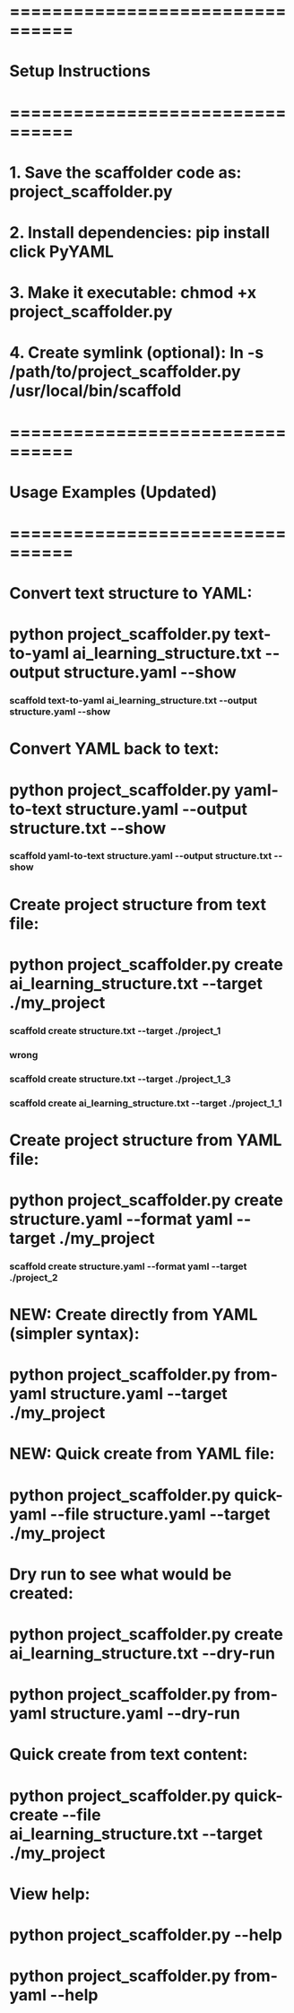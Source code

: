 # ================================
# Setup Instructions
# ================================

# 1. Save the scaffolder code as: project_scaffolder.py
# 2. Install dependencies: pip install click PyYAML
# 3. Make it executable: chmod +x project_scaffolder.py
# 4. Create symlink (optional): ln -s /path/to/project_scaffolder.py /usr/local/bin/scaffold

# ================================
# Usage Examples (Updated)
# ================================

# Convert text structure to YAML:
# python project_scaffolder.py text-to-yaml ai_learning_structure.txt --output structure.yaml --show

### scaffold text-to-yaml ai_learning_structure.txt  --output structure.yaml --show

# Convert YAML back to text:
# python project_scaffolder.py yaml-to-text structure.yaml --output structure.txt --show

### scaffold yaml-to-text structure.yaml  --output structure.txt --show

# Create project structure from text file:
# python project_scaffolder.py create ai_learning_structure.txt --target ./my_project


### scaffold create structure.txt --target ./project_1  
### wrong

### scaffold create structure.txt --target ./project_1_3
  

### scaffold create ai_learning_structure.txt --target ./project_1_1  



# Create project structure from YAML file:
# python project_scaffolder.py create structure.yaml --format yaml --target ./my_project

### scaffold create structure.yaml --format yaml --target ./project_2


# NEW: Create directly from YAML (simpler syntax):
# python project_scaffolder.py from-yaml structure.yaml --target ./my_project

# NEW: Quick create from YAML file:
# python project_scaffolder.py quick-yaml --file structure.yaml --target ./my_project

# Dry run to see what would be created:
# python project_scaffolder.py create ai_learning_structure.txt --dry-run
# python project_scaffolder.py from-yaml structure.yaml --dry-run

# Quick create from text content:
# python project_scaffolder.py quick-create --file ai_learning_structure.txt --target ./my_project

# View help:
# python project_scaffolder.py --help
# python project_scaffolder.py from-yaml --help